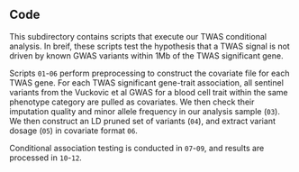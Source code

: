 ## Code

This subdirectory contains scripts that execute our TWAS conditional analysis. In breif, these scripts test the hypothesis that a TWAS signal is not driven by known GWAS variants within 1Mb of the TWAS significant gene. 

Scripts `01`-`06` perform preprocessing to construct the covariate file for each TWAS gene. For each TWAS significant gene-trait association, all sentinel variants from the Vuckovic et al GWAS for a blood cell trait within the same phenotype category are pulled as covariates. We then check their imputation quality and minor allele frequency in our analysis sample (`03`). We then construct an LD pruned set of variants (`04`), and extract variant dosage (`05`) in covariate format `06`. 

Conditional association testing is conducted in `07`-`09`, and results are processed in `10`-`12`. 
